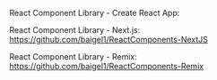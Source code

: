 React Component Library - Create React App:

React Component Library - Next.js: https://github.com/baigel1/ReactComponents-NextJS

React Component Library - Remix: https://github.com/baigel1/ReactComponents-Remix 
